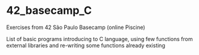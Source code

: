 # 42_basecamp_C
Exercises from 42 São Paulo Basecamp (online Piscine)

List of basic programs introducing to C language, using few functions from external libraries and re-writing some functions already existing
